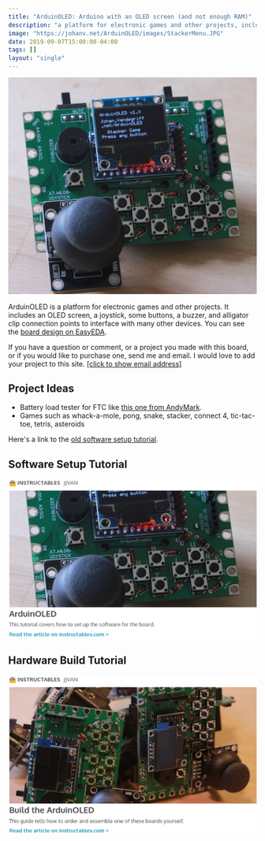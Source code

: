 ```yaml
---
title: "ArduinOLED: Arduino with an OLED screen (and not enough RAM)"
description: "a platform for electronic games and other projects, including a screen, joystick, buttons, buzzer, and clip connections to add many other devices"
image: "https://johanv.net/ArduinOLED/images/StackerMenu.JPG"
date: 2019-09-07T15:00:00-04:00
tags: []
layout: "single"
---
```


![ArduinOLED board](images/StackerMenu.JPG)

ArduinOLED is a platform for electronic games and other projects. It includes an OLED screen, a joystick, some buttons, a buzzer, and alligator clip connection points to interface with many other devices. You can see the [board design on EasyEDA](https://oshwlab.com/jjvan/OLED_Arduino-55422f17ec8149338d246987e5e87bc4).

If you have a question or comment, or a project you made with this board, or if you would like to purchase one, send me and email. I would love to add your project to this site. <a id="9dda4e98_2" href="#9dda4e98_2" onclick="this.innerHTML='&#x202e;'+'moc'+'&#x2e;'+'liamydnav'+'&#x40;'+'nahoj'+'&#x202d;'">[click to show email address]</a>

## Project Ideas
 * Battery load tester for FTC like [this one from AndyMark](https://www.andymark.com/battery-beak-p/am-batterybeak.htm).
 * Games such as whack-a-mole, pong, snake, stacker, connect 4, tic-tac-toe, tetris, asteroids

Here's a link to the [old software setup tutorial](tutorial/).

## Software Setup Tutorial
[![Instructables; ArduinOLED; This tutorial covers how to set up the software for the board.](images/software-tutorial.png)](https://www.instructables.com/id/ArduinOLED/)

## Hardware Build Tutorial
[![Instructables; Build the ArduinOLED; This guide tells you how to order and assemble one of these boards yourself.](images/hardware-tutorial.png)](https://www.instructables.com/id/Build-the-ArduinOLED/)
